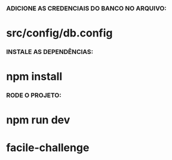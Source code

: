 ### ADICIONE AS CREDENCIAIS DO BANCO NO ARQUIVO:
# src/config/db.config

### INSTALE AS DEPENDÊNCIAS:
# npm install

### RODE O PROJETO:
# npm run dev 
# facile-challenge